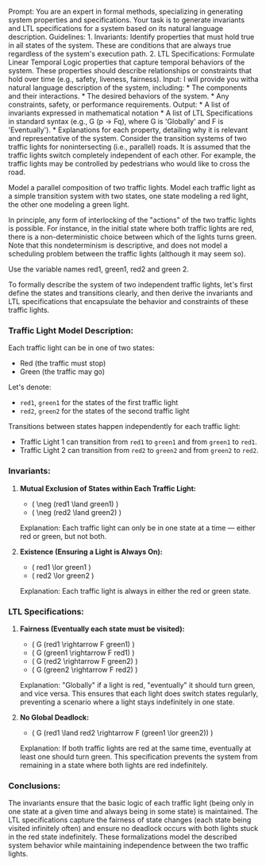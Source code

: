 Prompt: You are an expert in formal methods, specializing in generating system properties and specifications. Your task is to generate invariants and LTL specifications for a system based on its natural language description.
Guidelines:
     1. Invariants: Identify properties that must hold true in all states of the system. These are conditions that are always true regardless of the system's execution path.
     2. LTL Specifications: Formulate Linear Temporal Logic properties that capture temporal behaviors of the system. These properties should describe relationships or constraints that hold over time (e.g., safety, liveness, fairness).
Input: 
         I will provide you witha  natural language description of the system, including: 
             * The components and their interactions.             * The desired behaviors of the system.             * Any constraints, safety, or performance requirements.
Output: 
         * A list of invariants expressed in mathematical notation         * A list of LTL Specifications in standard syntax (e.g., G (p -> Fq), where G is 'Globally' and F is 'Eventually').         * Explanations for each property, detailing why it is relevant and representative of the system.
Consider the transition systems of two traffic lights for nonintersecting (i.e., parallel) roads. It is assumed that the traffic lights switch completely independent of each other. For example, the traffic lights may be controlled by pedestrians who would like to cross the road.

Model a parallel composition of two traffic lights. Model each traffic light as a simple transition system with two states, one state modeling a red light, the other one modeling a green light.


In principle, any form of interlocking of the "actions" of the two traffic lights is possible. For instance, in the initial state where both traffic lights are red, there is a non-deterministic choice between which of the lights turns green. Note that this nondeterminism is descriptive, and does not model a scheduling problem between the traffic lights (although it may seem so).

Use the variable names red1, green1, red2 and green 2.
 
To formally describe the system of two independent traffic lights, let's first define the states and transitions clearly, and then derive the invariants and LTL specifications that encapsulate the behavior and constraints of these traffic lights.

### Traffic Light Model Description:
Each traffic light can be in one of two states:
- Red (the traffic must stop)
- Green (the traffic may go)

Let's denote:
- `red1`, `green1` for the states of the first traffic light
- `red2`, `green2` for the states of the second traffic light

Transitions between states happen independently for each traffic light:
- Traffic Light 1 can transition from `red1` to `green1` and from `green1` to `red1`.
- Traffic Light 2 can transition from `red2` to `green2` and from `green2` to `red2`.

### Invariants:
1. **Mutual Exclusion of States within Each Traffic Light:**
   - \( \neg (red1 \land green1) \)
   - \( \neg (red2 \land green2) \)
   
   Explanation: Each traffic light can only be in one state at a time — either red or green, but not both.

2. **Existence (Ensuring a Light is Always On):**
   - \( red1 \lor green1 \)
   - \( red2 \lor green2 \)
   
   Explanation: Each traffic light is always in either the red or green state.

### LTL Specifications:
1. **Fairness (Eventually each state must be visited):**
   - \( G (red1 \rightarrow F green1) \)
   - \( G (green1 \rightarrow F red1) \)
   - \( G (red2 \rightarrow F green2) \)
   - \( G (green2 \rightarrow F red2) \)

   Explanation: "Globally" if a light is red, "eventually" it should turn green, and vice versa. This ensures that each light does switch states regularly, preventing a scenario where a light stays indefinitely in one state. 
	
2. **No Global Deadlock:**
   - \( G (red1 \land red2 \rightarrow F (green1 \lor green2)) \)
   
   Explanation: If both traffic lights are red at the same time, eventually at least one should turn green. This specification prevents the system from remaining in a state where both lights are red indefinitely.

### Conclusions:
The invariants ensure that the basic logic of each traffic light (being only in one state at a given time and always being in some state) is maintained. The LTL specifications capture the fairness of state changes (each state being visited infinitely often) and ensure no deadlock occurs with both lights stuck in the red state indefinitely. These formalizations model the described system behavior while maintaining independence between the two traffic lights.